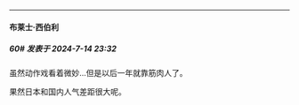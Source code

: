 ﻿
*****

####  布莱士·西伯利  
##### 60#       发表于 2024-7-14 23:32

虽然动作戏看着微妙...但是以后一年就靠筋肉人了。

果然日本和国内人气差距很大呢。

